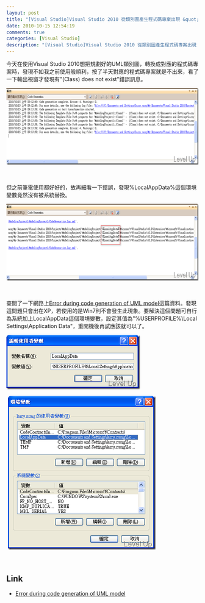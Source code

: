 ```yaml
---
layout: post
title: "[Visual Studio]Visual Studio 2010 從類別圖產生程式碼專案出現 &quot;(Class) does not exist&quot; 錯誤"
date: 2010-10-15 12:54:19
comments: true
categories: [Visual Studio]
description: "[Visual Studio]Visual Studio 2010 從類別圖產生程式碼專案出現 &quot;(Class) does not exist&quot; 錯誤"
---
```

<p>今天在使用Visual Studio 2010想把規劃好的UML類別圖，轉換成對應的程式碼專案時，發現不如我之前使用般順利，按了半天對應的程式碼專案就是不出來，看了一下輸出視窗才發現有"(Class) does not exist"錯誤訊息。</p>  <p><img style="border-right: 0px; border-top: 0px; border-left: 0px; border-bottom: 0px" height="202" alt="2010-10-15_091910" width="644" border="0" src="\images\posts\18369\2010-10-15_091910_thumb.png" /></a></p>  <p> </p>  <p>但之前筆電使用都好好的，故再細看一下錯誤，發現%LocalAppData%這個環境變數竟然沒有被系統替換。</p>  <p><a href="http://files.dotblogs.com.tw/larrynung/1010/VisualStudioVisualStudio2010Classdoesnot_B3E1/2010-10-15_092010_2.png"><img style="border-right: 0px; border-top: 0px; border-left: 0px; border-bottom: 0px" height="202" alt="2010-10-15_092010" width="644" border="0" src="\images\posts\18369\2010-10-15_092010_thumb.png" /></a></p>  <p> </p>  <p>查閱了一下網路上<a href="http://social.msdn.microsoft.com/Forums/en/vsarch/thread/dc0ff388-95be-49d9-b4ae-f90d704be405">Error during code generation of UML model</a>這篇資料。發現這問題只會出在XP，若使用的是Win7則不會發生此現象。要解決這個問題可自行為系統加上LocalAppData這個環境變數，設定其值為"%USERPROFILE%\Local Settings\Application Data"，重開機後再試應該就可以了。</p>  <p><a href="http://files.dotblogs.com.tw/larrynung/1010/VisualStudioVisualStudio2010Classdoesnot_B3E1/2010-10-15_091838_2.png"><img style="border-right: 0px; border-top: 0px; border-left: 0px; border-bottom: 0px" height="143" alt="2010-10-15_091838" width="351" border="0" src="\images\posts\18369\2010-10-15_091838_thumb.png" /></a></p>  <p> <a href="http://files.dotblogs.com.tw/larrynung/1010/VisualStudioVisualStudio2010Classdoesnot_B3E1/2010-10-15_091847_2.png"><img style="border-right: 0px; border-top: 0px; border-left: 0px; border-bottom: 0px" height="404" alt="2010-10-15_091847" width="388" border="0" src="\images\posts\18369\2010-10-15_091847_thumb.png" /></a> </p>  <p> </p>  <h2>Link</h2>  <ul>   <li><a href="http://social.msdn.microsoft.com/Forums/en/vsarch/thread/dc0ff388-95be-49d9-b4ae-f90d704be405">Error during code generation of UML model</li> </ul>